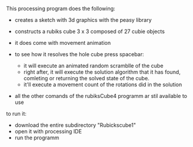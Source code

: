 
This processing program does the following:

- creates a sketch with 3d graphics with the peasy library
- constructs a rubiks cube 3 x 3 composed of 27 cubie objects
- it does come with movement animation 
- to see how it resolves the hole cube press spacebar:
  - it will execute an animated random scramblle of the cube 
  - right after, it will execute the solution algorithm that it has found, comleting or returning the solved state of the cube.
  - it'll execute a movement count of the rotations did in the solution
 
- all the other comands of the rubiksCube4 programm ar stil available to use

to run it:
- download the entire subdirectory "Rubickscube1"
- open it with processing IDE
- run the programm
